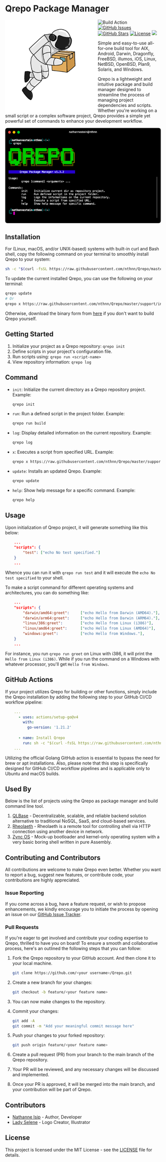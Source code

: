 # Qrepo Package Manager

<img src="assets/qrepo-logo.png" width="300px" align="left"/>

![Build Action](https://github.com/nthnn/Qrepo/actions/workflows/build.yml/badge.svg)
[![GitHub Issues](https://img.shields.io/github/issues/nthnn/Qrepo.svg)](https://github.com/nthnn/Qrepo/issues)
[![GitHub Stars](https://img.shields.io/github/stars/nthnn/Qrepo.svg)](https://github.com/nthnn/Qrepo/stargazers)
[![License](https://img.shields.io/badge/license-MIT-blue.svg)](https://github.com/nthnn/Qrepo/blob/main/LICENSE)
<a href="https://www.buymeacoffee.com/nthnn"><img src="https://www.buymeacoffee.com/assets/img/custom_images/orange_img.png" height="20px"></a>

Simple and easy-to-use all-for-one build tool for AIX, Android, Darwin, Dragonfly, FreeBSD, illumos, iOS, Linux, NetBSD, OpenBSD, Plan9, Solaris, and Windows.

Qrepo is a lightweight and intuitive package and build manager designed to streamline the process of managing project dependencies and scripts. Whether you're working on a small script or a complex software project, Qrepo provides a simple yet powerful set of commands to enhance your development workflow.

<p align="center">
    <img src="./assets/screenshot.png" />
</p>

## Installation

For (Linux, macOS, and/or UNIX-based) systems with built-in curl and Bash shell, copy the following command on your terminal to smoothly install Qrepo to your system:

```bash
sh -c "$(curl -fsSL https://raw.githubusercontent.com/nthnn/Qrepo/master/support/install.sh)"
```

To update the current installed Qrepo, you can use the following on your terminal:

```bash
qrepo update
# Or
qrepo x https://raw.githubusercontent.com/nthnn/Qrepo/master/support/install.sh
```

Otherwise, download the binary form from [here](https://github.com/nthnn/Qrepo/releases) if you don't want to build Qrepo yourself.

## Getting Started

1. Initialize your project as a Qrepo repository: `qrepo init`
2. Define scripts in your project's configuration file.
3. Run scripts using: `qrepo run <script-name>`
4. View repository information: `qrepo log`

## Command

- `init`: Initialize the current directory as a Qrepo repository project.
    Example:
    ```bash
    qrepo init
    ```

- `run`: Run a defined script in the project folder.
    Example:
    ```bash
    qrepo run build
    ```

- `log`: Display detailed information on the current repository.
    Example:
    ```bash
    qrepo log
    ```

- `x`: Executes a script from specified URL.
    Example:
    ```bash
    qrepo x https://raw.githubusercontent.com/nthnn/Qrepo/master/support/install.sh
    ```

- `update`: Installs an updated Qrepo.
    Example:
    ```bash
    qrepo update
    ```

- `help`: Show help message for a specific command.
    Example:
    ```bash
    qrepo help
    ```

## Usage

Upon initialization of Qrepo project, it will generate something like this below:

```json
    ...
	"scripts": {
		"test": ["echo No test specified."]
	}
    ...
```

Whence you can run it with `qrepo run test` and it will execute the `echo No test specified` to your shell.

To make a script command for different operating systems and architectures, you can do something like:

```json
    ...
	"scripts": {
		"darwin/amd64:greet":     ["echo Hello from Darwin (AMD64)."],
		"darwin/arm64:greet":     ["echo Hello from Darwin (ARM64)."],
        "linux/386:greet":        ["echo Hello from Linux (i386)"],
        "linux/amd64:greet":      ["echo Hello from Linux (AMD64)"],
		"windows:greet":          ["echo Hello from Windows."],
	}
    ...
```

For instance, you run `qrepo run greet` on Linux with i386, it will print the `Hello from Linux (i386)`. While if you run the command on a Windows with whatever processor, you'll get `Hello from Windows`.

## GitHub Actions

If your project utilizes Qrepo for building or other functions, simply include the Qrepo installation by adding the following step to your GitHub CI/CD workflow pipeline:

```yaml
    ...
      - uses: actions/setup-go@v4
        with:
          go-version: '1.21.2'

      - name: Install Qrepo
        run: sh -c "$(curl -fsSL https://raw.githubusercontent.com/nthnn/Qrepo/master/support/install.sh)"
    ...
```

Utilizing the official Golang GitHub action is essential to bypass the need for brew or apt installations. Also, please note that this step is specifically designed for GitHub CI/CD workflow pipelines and is applicable only to Ubuntu and macOS builds.

## Used By

Below is the list of projects using the Qrepo as package manager and build command line tool.

1. [QLBase](https://github.com/nthnn/QLBase) - Decentralizable, scalable, and reliable backend solution alternative to traditional NoSQL, SaaS, and cloud-based services.
2. [Rheolaeth](https://github.com/nthnn/rheolaeth) - Rheolaeth is a remote tool for controlling shell via HTTP connection using another device in network.
3. [Zync OS](https://github.com/nthnn/Zync-OS) - Mock-up bootloader and kernel-only operating system with a very basic boring shell written in pure Assembly.

## Contributing and Contributors

All contributions are welcome to make Qrepo even better. Whether you want to report a bug, suggest new features, or contribute code, your contributions are highly appreciated.

### Issue Reporting

If you come across a bug, have a feature request, or wish to propose enhancements, we kindly encourage you to initiate the process by opening an issue on our [GitHub Issue Tracker](https://github.com/nthnn/Qrepo/issues).

### Pull Requests

If you're eager to get involved and contribute your coding expertise to Qrepo, thrilled to have you on board! To ensure a smooth and collaborative process, here's an outlined the following steps that you can follow:

1. Fork the Qrepo repository to your GitHub account. And then clone it to your local machine.

    ```bash
    git clone https://github.com/<your username>/Qrepo.git
    ```

2. Create a new branch for your changes:

    ```bash
    git checkout -b feature/<your feature name>
    ```

3. You can now make changes to the repository.
4. Commit your changes:

    ```bash
    git add -A
    git commit -m "Add your meaningful commit message here"
    ```

5. Push your changes to your forked repository:

    ```bash
    git push origin feature/<your feature name>
    ```

6. Create a pull request (PR) from your branch to the main branch of the Qrepo repository.
7. Your PR will be reviewed, and any necessary changes will be discussed and implemented.
8. Once your PR is approved, it will be merged into the main branch, and your contribution will be part of Qrepo.

## Contributors

- [Nathanne Isip](https://github.com/nthnn) - Author, Developer
- [Lady Selene](https://www.instagram.com/lady.selenee/) - Logo Creator, Illustrator

## License

This project is licensed under the MIT License - see the [LICENSE](LICENSE) file for details.